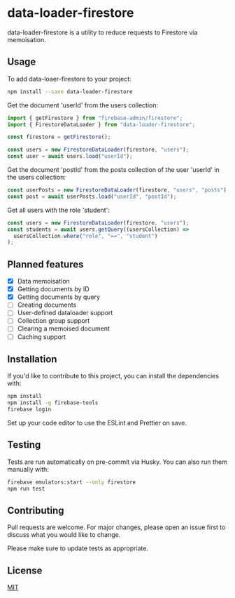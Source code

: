 # data-loader-firestore

data-loader-firestore is a utility to reduce requests to Firestore via memoisation.

## Usage

To add data-loaer-firestore to your project:

```bash
npm install --save data-loader-firestore
```

Get the document 'userId' from the users collection:

```ts
import { getFirestore } from "firebase-admin/firestore";
import { FirestoreDataLoader } from "data-loader-firestore";

const firestore = getFirestore();

const users = new FirestoreDataLoader(firestore, "users");
const user = await users.load("userId");
```

Get the document 'postId' from the posts collection of the user 'userId' in the users collection:

```ts
const userPosts = new FirestoreDataLoader(firestore, "users", "posts");
const post = await userPosts.load("userId", "postId");
```

Get all users with the role 'student':

```ts
const users = new FirestoreDataLoader(firestore, "users");
const students = await users.getQuery((usersCollection) =>
  usersCollection.where("role", "==", "student")
);
```

## Planned features

- [x] Data memoisation
- [x] Getting documents by ID
- [x] Getting documents by query
- [ ] Creating documents
- [ ] User-defined dataloader support
- [ ] Collection group support
- [ ] Clearing a memoised document
- [ ] Caching support

## Installation

If you'd like to contribute to this project, you can install the dependencies with:

```bash
npm install
npm install -g firebase-tools
firebase login
```

Set up your code editor to use the ESLint and Prettier on save.

## Testing

Tests are run automatically on pre-commit via Husky. You can also run them manually with:

```bash
firebase emulators:start --only firestore
npm run test
```

## Contributing

Pull requests are welcome. For major changes, please open an issue first
to discuss what you would like to change.

Please make sure to update tests as appropriate.

## License

[MIT](LICENSE)
